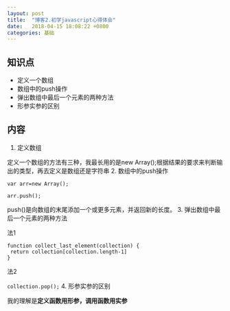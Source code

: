```yaml
---
layout: post
title:  "博客2.初学javascript心得体会"
date:   2018-04-15 18:08:22 +0800
categories: 基础
---
```

## 知识点
- 定义一个数组
- 数组中的push操作
- 弹出数组中最后一个元素的两种方法             
- 形参实参的区别
## 内容
 1. 定义数组

  定义一个数组的方法有三种，我最长用的是new Array();根据结果的要求来判断输出的类型，再去定义是数组还是字符串
 2. 数组中的push操作

 `var arr=new Array();`

 `arr.push();`

 push()是向数组的末尾添加一个或更多元素，并返回新的长度。
 3. 弹出数组中最后一个元素的两种方法  

 法1

 ```
 function collect_last_element(collection) {
  return collection[collection.length-1]
}
```

 法2

 `collection.pop();`
 4. 形参实参的区别

 我的理解是**定义函数用形参，调用函数用实参**
